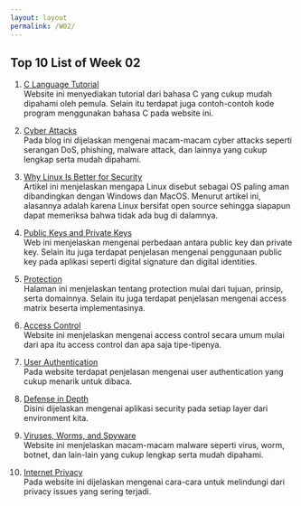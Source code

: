 ```yaml
---
layout: layout
permalink: /W02/
---
```

## Top 10 List of Week 02
1. [C Language Tutorial](https://www.programiz.com/c-programming)<br>
  Website ini menyediakan tutorial dari bahasa C yang cukup mudah dipahami oleh pemula. Selain itu terdapat juga contoh-contoh kode program menggunakan bahasa C pada website ini. 

2. [Cyber Attacks](https://blog.netwrix.com/2018/05/15/top-10-most-common-types-of-cyber-attacks/)<br>
  Pada blog ini dijelaskan mengenai macam-macam cyber attacks seperti serangan DoS, phishing, malware attack, dan lainnya yang cukup lengkap serta mudah dipahami.

3. [Why Linux Is Better for Security](https://www.computerworld.com/article/3252823/why-linux-is-better-than-windows-or-macos-for-security.html)<br>
  Artikel ini menjelaskan mengapa Linux disebut sebagai OS paling aman dibandingkan dengan Windows dan MacOS. Menurut artikel ini, alasannya adalah karena Linux bersifat open source sehingga siapapun dapat memeriksa bahwa tidak ada bug di dalamnya.

4. [Public Keys and Private Keys](https://www.preveil.com/blog/public-and-private-key/)<br>
  Web ini menjelaskan mengenai perbedaan antara public key dan private key. Selain itu juga terdapat penjelasan mengenai penggunaan public key pada aplikasi seperti digital signature dan digital identities.

5. [Protection](https://www.cs.uic.edu/~jbell/CourseNotes/OperatingSystems/14_Protection.html)<br>
  Halaman ini menjelaskan tentang protection mulai dari tujuan, prinsip, serta domainnya. Selain itu juga terdapat penjelasan mengenai access matrix beserta implementasinya.

6. [Access Control](https://www.csoonline.com/article/3251714/what-is-access-control-a-key-component-of-data-security.html)<br>
  Website ini menjelaskan mengenai access control secara umum mulai dari apa itu access control dan apa saja tipe-tipenya.

7. [User Authentication](https://swoopnow.com/user-authentication/)<br>
  Pada website terdapat penjelasan mengenai user authentication yang cukup menarik untuk dibaca.

8. [Defense in Depth](https://www.kelsercorp.com/blog/defense-in-depth-basics)<br>
  Disini dijelaskan mengenai aplikasi security pada setiap layer dari environment kita.

9. [Viruses, Worms, and Spyware](https://www.intego.com/mac-security-blog/viruses-worms-and-spyware-yikes-a-look-at-malware-terminology/)<br>
  Website ini menjelaskan macam-macam malware seperti virus, worm, botnet, dan lain-lain yang cukup lengkap serta mudah dipahami.

10. [Internet Privacy](https://securitytoday.com/Articles/2019/09/03/3-Major-Internet-Privacy-Issues-and-How-to-Avoid-Them.aspx?Page=1)<br>
  Pada website ini dijelaskan mengenai cara-cara untuk melindungi dari privacy issues yang sering terjadi.
